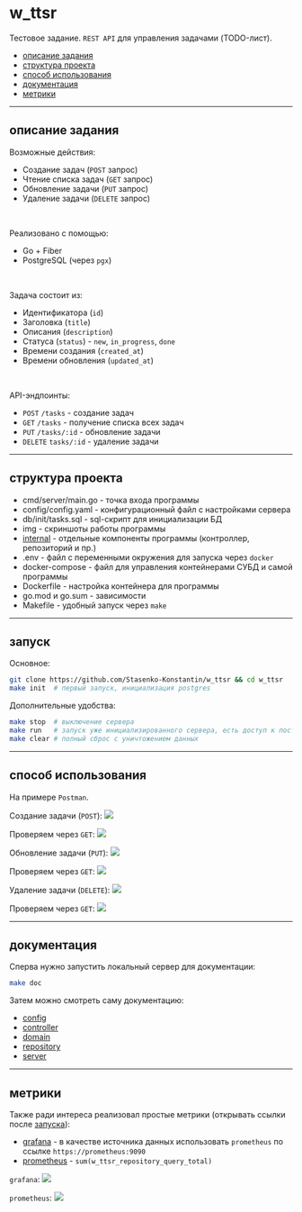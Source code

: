 # w_ttsr

Тестовое задание. `REST API` для управления задачами (TODO-лист).

- [описание задания](#описание-задания)
- [структура проекта](#структура-проекта)
- [способ использования](#способ-использования)
- [документация](#документация)
- [метрики](#метрики)

---

## описание задания

Возможные действия:
- Создание задач (`POST` запрос)
- Чтение списка задач (`GET` запрос)
- Обновление задачи (`PUT` запрос)
- Удаление задачи (`DELETE` запрос)

<br>

Реализовано с помощью:
- Go + Fiber
- PostgreSQL (через `pgx`)

<br>

Задача состоит из:
- Идентификатора (`id`)
- Заголовка (`title`)
- Описания (`description`)
- Статуса (`status`) - `new`, `in_progress`, `done`
- Времени создания (`created_at`)
- Времени обновления (`updated_at`)

<br>

API-эндпоинты:
- `POST` `/tasks` - создание задач
- `GET` `/tasks` - получение списка всех задач
- `PUT` `/tasks/:id` - обновление задачи
- `DELETE` `tasks/:id` - удаление задачи

---

## структура проекта

- cmd/server/main.go - точка входа программы
- config/config.yaml - конфигурационный файл с настройками сервера
- db/init/tasks.sql - sql-скрипт для инициализации БД
- img - скриншоты работы программы
- [internal](internal/README.md) - отдельные компоненты программы (контроллер, репозиторий  и пр.)
- .env - файл с переменными окружения для запуска через `docker`
- docker-compose - файл для управления контейнерами СУБД и самой программы
- Dockerfile - настройка контейнера для программы
- go.mod и go.sum - зависимости
- Makefile - удобный запуск через `make`

---

## запуск

Основное:
```bash
git clone https://github.com/Stasenko-Konstantin/w_ttsr && cd w_ttsr
make init  # первый запуск, инициализация postgres
```

Дополнительные удобства:
```bash
make stop  # выключение сервера
make run   # запуск уже инициализированного сервера, есть доступ к постоянным данным
make clear # полный сброс с уничтожением данных
```

---

## способ использования

На примере `Postman`.

Создание задачи (`POST`):
![](img/post.png)

Проверяем через `GET`:
![](img/get.png)

Обновление задачи (`PUT`):
![](img/put.png)

Проверяем через `GET`:
![](img/get2.png)

Удаление задачи (`DELETE`):
![](img/delete.png)

Проверяем через `GET`:
![](img/get3.png)

---

## документация

Сперва нужно запустить локальный сервер для документации:
```bash
make doc
```

Затем можно смотреть саму документацию:
- [config](http://localhost:6060/pkg/github.com/Stasenko-Konstantin/w_ttsr/internal/config/)
- [controller](http://localhost:6060/pkg/github.com/Stasenko-Konstantin/w_ttsr/internal/controller/)
- [domain](http://localhost:6060/pkg/github.com/Stasenko-Konstantin/w_ttsr/internal/domain/)
- [repository](http://localhost:6060/pkg/github.com/Stasenko-Konstantin/w_ttsr/internal/repository/)
- [server](http://localhost:6060/pkg/github.com/Stasenko-Konstantin/w_ttsr/internal/server/)

---

## метрики

Также ради интереса реализовал простые метрики (открывать ссылки после [запуска](#запуск)):

- [grafana](http://localhost:3000/) - в качестве источника данных использовать `prometheus` по ссылке `https://prometheus:9090`
- [prometheus](http://localhost:9090/) - `sum(w_ttsr_repository_query_total)`

`grafana`:
![](img/grafana.png)

`prometheus`:
![](img/prometheus.png)